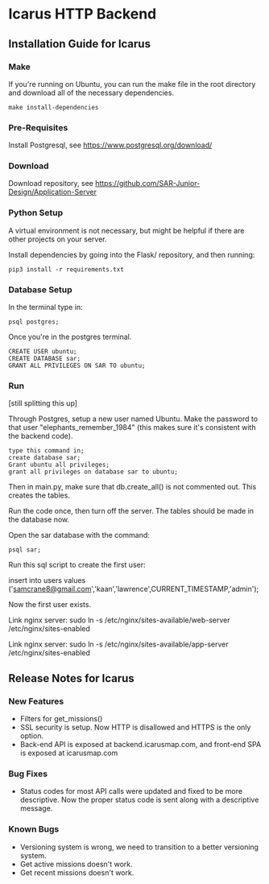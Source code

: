 # Icarus HTTP Backend

## Installation Guide for Icarus

### Make

If you're running on Ubuntu, you can run the make file in the root directory and download all of the necessary dependencies. 

```make install-dependencies```

### Pre-Requisites

Install Postgresql, see https://www.postgresql.org/download/

### Download

Download repository, see https://github.com/SAR-Junior-Design/Application-Server

### Python Setup

A virtual environment is not necessary, but might be helpful if there are other projects on your server.

Install dependencies by going into the Flask/ repository, and then running:

``` pip3 install -r requirements.txt ```

### Database Setup

In the terminal type in:

``` psql postgres; ```

Once you're in the postgres terminal.

```
CREATE USER ubuntu;
CREATE DATABASE sar;
GRANT ALL PRIVILEGES ON SAR TO ubuntu;
```

### Run
[still splitting this up]

Through Postgres, setup a new user named Ubuntu. Make the password to that user "elephants_remember_1984"
(this makes sure it's consistent with the backend code).


```
type this command in;
create database sar;
Grant ubuntu all privileges;
grant all privileges on database sar to ubuntu;
```

Then in main.py, make sure that db.create_all() is not commented out. This creates the tables.

Run the code once, then turn off the server. The tables should be made in the database now.

Open the sar database with the command:

```psql sar;```

Run this sql script to create the first user:

insert into users values ('samcrane8@gmail.com','kaan','lawrence',CURRENT_TIMESTAMP,'admin');

Now the first user exists. 

Link nginx server: sudo ln -s /etc/nginx/sites-available/web-server /etc/nginx/sites-enabled

Link nginx server: sudo ln -s /etc/nginx/sites-available/app-server /etc/nginx/sites-enabled

## Release Notes for Icarus
### New Features

<ul>
  <li>Filters for get_missions()</li>
  <li>SSL security is setup. Now HTTP is disallowed and HTTPS is the only option. </li>
  <li>Back-end API is exposed at backend.icarusmap.com, and front-end SPA is exposed at icarusmap.com </li>
</ul> 

### Bug Fixes

<ul>
  <li>Status codes for most API calls were updated and fixed to be more descriptive. Now the proper status code is sent along with a descriptive message.</li>
</ul>

### Known Bugs

<ul>
  <li>Versioning system is wrong, we need to transition to a better versioning system.</li>
  <li>Get active missions doesn't work.</li>
  <li>Get recent missions doesn't work.</li>
</ul> 
